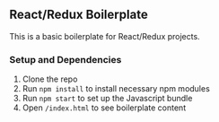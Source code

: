 ## React/Redux Boilerplate

This is a basic boilerplate for React/Redux projects.

### Setup and Dependencies

1. Clone the repo
2. Run `npm install` to install necessary npm modules
3. Run `npm start` to set up the Javascript bundle
4. Open `/index.html` to see boilerplate content
